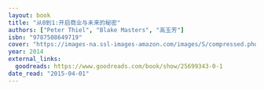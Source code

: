 ```yaml
---
layout: book
title: "从0到1:开启商业与未来的秘密"
authors: ["Peter Thiel", "Blake Masters", "高玉芳"]
isbn: "9787508649719"
cover: "https://images-na.ssl-images-amazon.com/images/S/compressed.photo.goodreads.com/books/1450792147i/25699343.jpg"
year: 2014
external_links:
  goodreads: https://www.goodreads.com/book/show/25699343-0-1
date_read: "2015-04-01"
---
```

